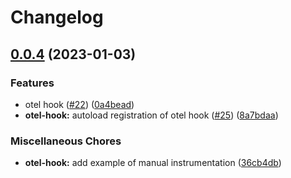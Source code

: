 # Changelog

## [0.0.4](https://github.com/open-feature-php/otel-hook/compare/v0.0.3...0.0.4) (2023-01-03)


### Features

* otel hook ([#22](https://github.com/open-feature-php/otel-hook/issues/22)) ([0a4bead](https://github.com/open-feature-php/otel-hook/commit/0a4beadbad2b40f14063f2ba9bcda258595119e9))
* **otel-hook:** autoload registration of otel hook ([#25](https://github.com/open-feature-php/otel-hook/issues/25)) ([8a7bdaa](https://github.com/open-feature-php/otel-hook/commit/8a7bdaae5b26cbf98956614afe0a974fe78b4526))


### Miscellaneous Chores

* **otel-hook:** add example of manual instrumentation ([36cb4db](https://github.com/open-feature-php/otel-hook/commit/36cb4db44a59de8a3366a9bfb27dc8290df6d856))
